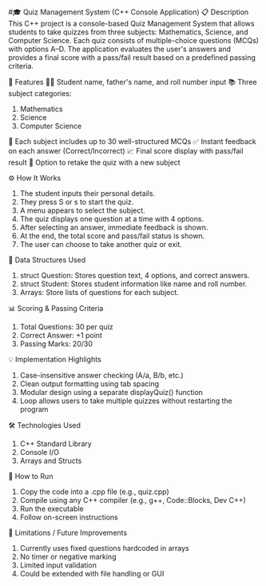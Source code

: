 #🎓 Quiz Management System (C++ Console Application)
📋 Description
This C++ project is a console-based Quiz Management System that allows students to take quizzes from three subjects: Mathematics, Science, and Computer Science. Each quiz consists of multiple-choice questions (MCQs) with options A–D. The application evaluates the user's answers and provides a final score with a pass/fail result based on a predefined passing criteria.

🧠 Features
👨‍🎓 Student name, father's name, and roll number input
📚 Three subject categories:
1. Mathematics
2. Science
3. Computer Science

📑 Each subject includes up to 30 well-structured MCQs
✅ Instant feedback on each answer (Correct/Incorrect)
📈 Final score display with pass/fail result
🔁 Option to retake the quiz with a new subject

⚙️ How It Works
1. The student inputs their personal details.
2. They press S or s to start the quiz.
3. A menu appears to select the subject.
4. The quiz displays one question at a time with 4 options.
5. After selecting an answer, immediate feedback is shown.
6. At the end, the total score and pass/fail status is shown.
7. The user can choose to take another quiz or exit.

🧾 Data Structures Used
1. struct Question: Stores question text, 4 options, and correct answers.
2. struct Student: Stores student information like name and roll number.
3. Arrays: Store lists of questions for each subject.

📊 Scoring & Passing Criteria
1. Total Questions: 30 per quiz
2. Correct Answer: +1 point
3. Passing Marks: 20/30

💡 Implementation Highlights
1. Case-insensitive answer checking (A/a, B/b, etc.)
2. Clean output formatting using tab spacing
3. Modular design using a separate displayQuiz() function
4. Loop allows users to take multiple quizzes without restarting the program

🛠️ Technologies Used
1. C++ Standard Library
2. Console I/O
3. Arrays and Structs

📎 How to Run
1. Copy the code into a .cpp file (e.g., quiz.cpp)
2. Compile using any C++ compiler (e.g., g++, Code::Blocks, Dev C++)
3. Run the executable
4. Follow on-screen instructions

🚧 Limitations / Future Improvements
1. Currently uses fixed questions hardcoded in arrays
2. No timer or negative marking
3. Limited input validation
4. Could be extended with file handling or GUI
